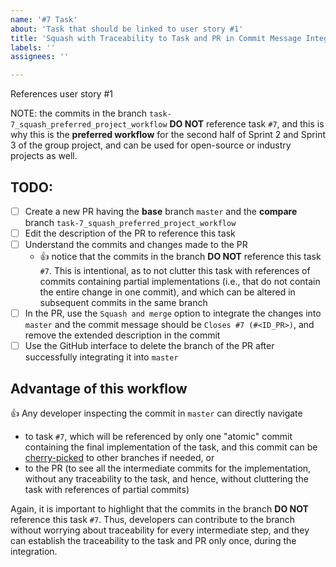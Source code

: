 ```yaml
---
name: '#7 Task'
about: 'Task that should be linked to user story #1'
title: 'Squash with Traceability to Task and PR in Commit Message Integration Strategy, without Any Commits in the Branch Referencing the Task'
labels: ''
assignees: ''

---
```


References user story #1

NOTE: the commits in the branch `task-7_squash_preferred_project_workflow` **DO NOT** reference task `#7`, and this is why this is the **preferred workflow** for the second half of Sprint 2 and Sprint 3 of the group project, and can be used for open-source or industry projects as well.

## TODO:
- [ ] Create a new PR having the **base** branch `master` and the **compare** branch `task-7_squash_preferred_project_workflow`
- [ ] Edit the description of the PR to reference this task
- [ ] Understand the commits and changes made to the PR
    - :thumbsup: notice that the commits in the branch **DO NOT** reference this task `#7`. This is intentional, as to not clutter this task with references of commits containing partial implementations (i.e., that do not contain the entire change in one commit), and which can be altered in subsequent commits in the same branch
- [ ] In the PR, use the `Squash and merge` option to integrate the changes into `master` and the commit message should be `Closes #7 (#<ID_PR>)`, and remove the extended description in the commit
- [ ] Use the GitHub interface to delete the branch of the PR after successfully integrating it into `master`

## Advantage of this workflow
:thumbsup: Any developer inspecting the commit in `master` can directly navigate
- to task `#7`, which will be referenced by only one "atomic" commit containing the final implementation of the task, and this commit can be [cherry-picked](https://git-scm.com/docs/git-cherry-pick) to other branches if needed, or
- to the PR (to see all the intermediate commits for the implementation, without any traceability to the task, and hence, without cluttering the task with references of partial commits)

Again, it is important to highlight that the commits in the branch **DO NOT** reference this task `#7`. Thus, developers can contribute to the branch without worrying about traceability for every intermediate step, and they can establish the traceability to the task and PR only once, during the integration.

